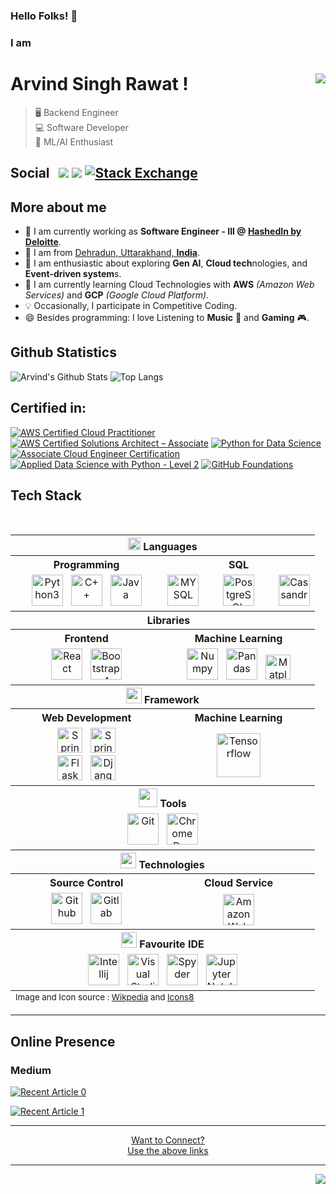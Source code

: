 ### Hello Folks! :wave:
### I am
# Arvind Singh Rawat ! <img align="right" src="https://github.com/ArvindSinghRawat/ArvindSinghRawat/blob/master/resources/images/Name.gif?raw=true"></img>

> :desktop_computer: Backend Engineer\
> :computer: Software Developer\
> :robot: ML/AI Enthusiast

<h2 id="user-content-social">
    Social &nbsp;
    <a href="mailto:asr.work.1@gmail.com"><img src="https://img.shields.io/badge/-asr.work.1-c14438?style=flat&logo=Gmail&logoColor=white"/></a>
    <a href="http://bit.ly/asr_linkedin"><img src="https://img.shields.io/badge/-Arvind%20Singh%20Rawat-0072b1?style=flat&logo=Linkedin&logoColor=white"/></a>
    <a href="https://stackoverflow.com/users/10702431/arvind-singh-rawat">
        <img alt="Stack Exchange" src="https://img.shields.io/stackexchange/stackoverflow/r/10702431?style=flat-square&label=Stack%20overflow&logo=stackoverflow&link=https%3A%2F%2Fstackoverflow.com%2Fusers%2F10702431%2Farvind-singh-rawat"/>
    </a>
</h2>

## More about me
- 🔭 I am currently working as __Software Engineer - III @ [HashedIn by Deloitte](https://hashedin.com/)__.
- 📍 I am from [Dehradun, Uttarakhand, **India**](https://500px.com/photo/1003701656/Dehradun-by-Arvind-Singh-Rawat).
- 🤔 I am enthusiastic about exploring **Gen AI**, **Cloud tech**nologies, and **Event-driven system**s.
- 🎯 I am currently learning Cloud Technologies with **AWS** _(Amazon Web Services)_ and **GCP** _(Google Cloud Platform)_.
- 💡 Occasionally, I participate in Competitive Coding.
- 😄 Besides programming: I love Listening to **Music** 🎵 and **Gaming** 🎮.

## Github Statistics

![Arvind's Github Stats](https://github-readme-stats.vercel.app/api?username=ArvindSinghRawat&show_icons=true&theme=synthwave)
![Top Langs](https://github-readme-stats.vercel.app/api/top-langs/?username=ArvindSinghRawat&theme=synthwave&layout=compact)

## Certified in:

<!--START_SECTION:badges-->
[![AWS Certified Cloud Practitioner](https://images.credly.com/size/110x110/images/00634f82-b07f-4bbd-a6bb-53de397fc3a6/image.png)](http://www.credly.com/badges/7ec4b284-5694-4ca4-b4e9-d6cf966b411e "AWS Certified Cloud Practitioner")
[![AWS Certified Solutions Architect – Associate](https://images.credly.com/size/110x110/images/0e284c3f-5164-4b21-8660-0d84737941bc/image.png)](http://www.credly.com/badges/44c64efd-dad4-421a-8aee-dae4afbb5238 "AWS Certified Solutions Architect – Associate")
[![Python for Data Science](https://images.credly.com/size/110x110/images/84ac9eff-b8a2-4683-846b-f59887a73801/Python_101_Data_Science.png)](http://www.credly.com/badges/df4f53c5-5d2b-4892-aa1e-03511715c6ae "Python for Data Science")
[![Associate Cloud Engineer Certification](https://images.credly.com/size/110x110/images/08096465-cbfc-4c3e-93e5-93c5aa61f23e/image.png)](http://www.credly.com/badges/7259debd-9495-4460-bea7-c6d9b155456d "Associate Cloud Engineer Certification")
[![Applied Data Science with Python - Level 2](https://images.credly.com/size/110x110/images/73ac7b07-679c-4c0e-94d9-8b9dc11efe59/Applied_Data_Science_with_Python.png)](http://www.credly.com/badges/55215861-a5ad-45ac-9825-24648987da35 "Applied Data Science with Python - Level 2")
[![GitHub Foundations](https://images.credly.com/size/110x110/images/024d0122-724d-4c5a-bd83-cfe3c4b7a073/image.png)](http://www.credly.com/badges/06b3d983-e43d-4fe8-8462-604605eb779b "GitHub Foundations")
<!--END_SECTION:badges-->

## Tech Stack

<br/>

<table>
    <tbody>
        <tr>
            <th colspan=2>
                <img src="https://github.com/ArvindSinghRawat/ArvindSinghRawat/blob/master/resources/icons/icons8-laptop-coding-50.png?raw=true" height=20/> Languages
            </th>
        </tr>
        <tr>
            <th>
                <b>
                    Programming
                </b>
            </th>
            <th>
                <b>
                    SQL
                </b>
            </th>
        </tr>
        <tr>
            <td align="center" width="50%" >
                <img alt="Python3" src="https://upload.wikimedia.org/wikipedia/commons/thumb/f/f8/Python_logo_and_wordmark.svg/250px-Python_logo_and_wordmark.svg.png" height=50/>
                &nbsp;
                <img alt="C++" src="https://upload.wikimedia.org/wikipedia/commons/thumb/1/18/ISO_C%2B%2B_Logo.svg/150px-ISO_C%2B%2B_Logo.svg.png" height=50/>
                &nbsp;
                <img alt="Java" src="https://upload.wikimedia.org/wikipedia/en/thumb/3/30/Java_programming_language_logo.svg/141px-Java_programming_language_logo.svg.png" height=50/>
            </td>
            <td align="center" width="50%" >
                <img alt="MYSQL" src="https://img.icons8.com/fluency/48/000000/mysql-logo.png" height=50/> &nbsp; &nbsp; &nbsp;
                &nbsp;
                <img alt="PostgreSQL" src="https://upload.wikimedia.org/wikipedia/commons/thumb/2/29/Postgresql_elephant.svg/220px-Postgresql_elephant.svg.png" height=50/> &nbsp; &nbsp; &nbsp;
                &nbsp;
                <img height=50 alt="Cassandra" src="https://upload.wikimedia.org/wikipedia/commons/1/1e/Apache-cassandra-icon.png">
            </td>
        </tr>
        <tr>
            <th colspan=2>
                <img src="https://github.com/ArvindSinghRawat/ArvindSinghRawat/blob/master/resources/icons/icons8-library-50.png?raw=true" height=15/> Libraries
            </th>
        </tr>
        <tr>
            <th>
                Frontend
            </th>
            <th>
                Machine Learning
            </th>
        </tr>
        <tr>
            <td align="center" width="50%" >
                <img alt="React" src="https://upload.wikimedia.org/wikipedia/commons/thumb/a/a7/React-icon.svg/220px-React-icon.svg.png" height=50/> 
                &nbsp;
                <img alt="Bootstrap 4" src="https://upload.wikimedia.org/wikipedia/commons/thumb/b/b2/Bootstrap_logo.svg/220px-Bootstrap_logo.svg.png" height=50/>
            </td>
            <td align="center" width="50%" >
                <img alt="Numpy" src="https://upload.wikimedia.org/wikipedia/commons/thumb/3/31/NumPy_logo_2020.svg/330px-NumPy_logo_2020.svg.png" height=50/>
                &nbsp;
                <img alt="Pandas" src="https://upload.wikimedia.org/wikipedia/commons/thumb/e/ed/Pandas_logo.svg/450px-Pandas_logo.svg.png" height=50/>
                &nbsp;
                <img alt="Matplotlib" src="https://upload.wikimedia.org/wikipedia/en/thumb/5/56/Matplotlib_logo.svg/450px-Matplotlib_logo.svg.png" height=40/>
            </td>
        </tr>
        <tr>
            <th colspan=2>
                <img src="https://github.com/ArvindSinghRawat/ArvindSinghRawat/blob/master/resources/icons/icons8-front-view-50.png?raw=true" height=25/> Framework
            </th>
        </tr>
        <tr>
            <th>
                Web Development
            </th>
            <th>
                Machine Learning
            </th>
        </tr>
        <tr>
            <td align="center" width="50%">
                <img alt="Spring" src="https://upload.wikimedia.org/wikipedia/commons/thumb/4/44/Spring_Framework_Logo_2018.svg/330px-Spring_Framework_Logo_2018.svg.png" height=40/>
                &nbsp;
                <img alt="Spring Boot" src="https://github.com/ArvindSinghRawat/ArvindSinghRawat/blob/master/resources/icons/springboot.jpeg?raw=true" height=40/>
                <br/>
                <img alt="Flask" src="https://upload.wikimedia.org/wikipedia/commons/thumb/3/3c/Flask_logo.svg/330px-Flask_logo.svg.png" height=40/>
                &nbsp;
                <img alt="Django" src="https://upload.wikimedia.org/wikipedia/commons/thumb/7/75/Django_logo.svg/278px-Django_logo.svg.png" height=40/>
            </td>
            <td align="center" width="50%">
                <img alt="Tensorflow" src="https://upload.wikimedia.org/wikipedia/commons/thumb/1/11/TensorFlowLogo.svg/330px-TensorFlowLogo.svg.png" height=70/>
            </td>
        </tr>
        <tr>
            <th colspan=2>
                <img src="https://github.com/ArvindSinghRawat/ArvindSinghRawat/blob/master/resources/icons/icons8-hand-tools-50.png?raw=true" height=30/> Tools
            </th>
        </tr>
        <tr>
            <td align="center" colspan=2>
                <img alt="Git" src="https://upload.wikimedia.org/wikipedia/commons/thumb/e/e0/Git-logo.svg/150px-Git-logo.svg.png" height=50/>
                &nbsp;
                <img alt="Chrome Dev Tools" src="https://github.com/ArvindSinghRawat/ArvindSinghRawat/blob/master/resources/icons/chrome-dev.jpg?raw=true" height=50/>
            </td>
        </tr>
        <tr>
            <th colspan=2>
                <img src="https://github.com/ArvindSinghRawat/ArvindSinghRawat/blob/master/resources/icons/icons8-gears-50.png?raw=true" height=25/> Technologies
            </th>
        </tr>
        <tr>
            <th>
                Source Control
            </th>
            <th>
                Cloud Service
            </th>
        </tr>
        <tr>
            <td align="center" width="50%">
                <img alt="Github" src="https://upload.wikimedia.org/wikipedia/commons/thumb/9/95/Font_Awesome_5_brands_github.svg/62px-Font_Awesome_5_brands_github.svg.png" height=50/>
                &nbsp;
                <img alt="Gitlab" src="https://upload.wikimedia.org/wikipedia/commons/thumb/e/e1/GitLab_logo.svg/250px-GitLab_logo.svg.png" height=50/>
            </td>
            <td align="center" width="50%" >
                <img alt="Amazon Web Services" src="https://upload.wikimedia.org/wikipedia/commons/thumb/9/93/Amazon_Web_Services_Logo.svg/150px-Amazon_Web_Services_Logo.svg.png" height=50/>
            </td>
        </tr>
        <tr>
            <th colspan=2>
                <img src="https://github.com/ArvindSinghRawat/ArvindSinghRawat/blob/master/resources/icons/icons8-program-50.png?raw=true" height=25/> Favourite IDE
            </th>
        </tr>
        <tr>
            <td align="center" width="50%"  colspan=2>
                <img alt="Intellij" src="https://upload.wikimedia.org/wikipedia/commons/9/9c/IntelliJ_IDEA_Icon.svg" height=50/>
                &nbsp;
                <img alt="Visual Studio Code" src="https://upload.wikimedia.org/wikipedia/commons/thumb/9/9a/Visual_Studio_Code_1.35_icon.svg/64px-Visual_Studio_Code_1.35_icon.svg.png" height=50/>
                &nbsp;
                <img alt="Spyder" src="https://upload.wikimedia.org/wikipedia/commons/thumb/7/7e/Spyder_logo.svg/64px-Spyder_logo.svg.png" height=50/>
                &nbsp;
                <img alt="Jupyter Notebook" src="https://upload.wikimedia.org/wikipedia/commons/thumb/3/38/Jupyter_logo.svg/250px-Jupyter_logo.svg.png" height=50/>
            </td>
        </tr>
    </tbody>
    <tfoot>
        <tr>
          <td colspan=2>
            <sub>
              Image and Icon source : <a target="_blank" href="https://commons.wikimedia.org/wiki/Main_Page">Wikpedia</a> and <a target="_blank" href="https://icons8.com">Icons8</a>
            </sub>
          </td>
      </tr>
    </tfoot>
</table>

<hr/>

## Online Presence

### Medium

<a target="_blank" href="https://github-readme-medium-recent-article.vercel.app/medium/@arvindsinghrawat/0"><img src="https://github-readme-medium-recent-article.vercel.app/medium/@arvindsinghrawat/0" alt="Recent Article 0">

<a target="_blank" href="https://github-readme-medium-recent-article.vercel.app/medium/@arvindsinghrawat/1"><img src="https://github-readme-medium-recent-article.vercel.app/medium/@arvindsinghrawat/1" alt="Recent Article 1">

<hr/>

<p align="center"> 
    Want to Connect? <br/>
    Use the above <a href="#user-content-social">links</a>
</p>

<hr/>

<p align="right"> 
    <img src="https://komarev.com/ghpvc/?username=ArvindSinghRawat&color=blue"/>
</p>
